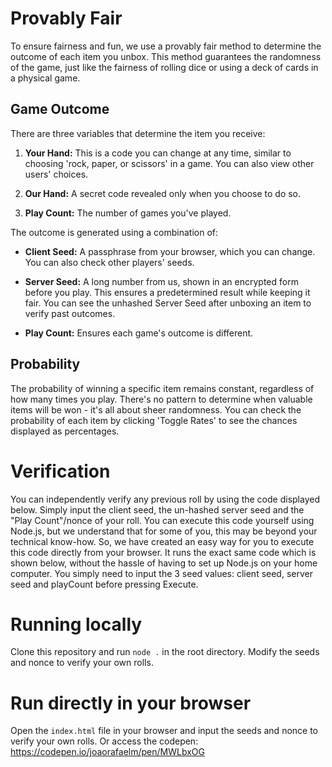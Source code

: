 # Provably Fair

To ensure fairness and fun, we use a provably fair method to determine the outcome of each item you unbox. This method guarantees the randomness of the game, just like the fairness of rolling dice or using a deck of cards in a physical game.

## Game Outcome

There are three variables that determine the item you receive:

1. **Your Hand:** This is a code you can change at any time, similar to choosing 'rock, paper, or scissors' in a game. You can also view other users' choices.

2. **Our Hand:** A secret code revealed only when you choose to do so.

3. **Play Count:** The number of games you've played.

The outcome is generated using a combination of:

- **Client Seed:** A passphrase from your browser, which you can change. You can also check other players' seeds.

- **Server Seed:** A long number from us, shown in an encrypted form before you play. This ensures a predetermined result while keeping it fair. You can see the unhashed Server Seed after unboxing an item to verify past outcomes.

- **Play Count:** Ensures each game's outcome is different.

## Probability

The probability of winning a specific item remains constant, regardless of how many times you play. There's no pattern to determine when valuable items will be won - it's all about sheer randomness. You can check the probability of each item by clicking 'Toggle Rates' to see the chances displayed as percentages.

# Verification
You can independently verify any previous roll by using the code displayed below. Simply input the client seed, the un-hashed server seed and the "Play Count"/nonce of your roll. You can execute this code yourself using Node.js, but we understand that for some of you, this may be beyond your technical know-how. So, we have created an easy way for you to execute this code directly from your browser. It runs the exact same code which is shown below, without the hassle of having to set up Node.js on your home computer. You simply need to input the 3 seed values: client seed, server seed and playCount before pressing Execute.

# Running locally
Clone this repository and run `node .` in the root directory. Modify the seeds and nonce to verify your own rolls.

# Run directly in your browser
Open the `index.html` file in your browser and input the seeds and nonce to verify your own rolls.
Or access the codepen: https://codepen.io/joaorafaelm/pen/MWLbxOG
